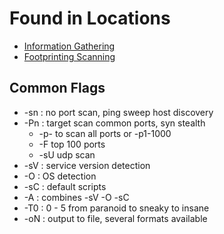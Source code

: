 
# Found in Locations
- [Information Gathering](../INE_EJPTv2/Information_Gathering.md#Tools)
- [Footprinting Scanning](../INE_EJPTv2/Footprinting_Scanning.md#Tools)

## Common Flags

- -sn : no port scan, ping sweep host discovery
- -Pn : target scan common ports, syn stealth
	- -p- to scan all ports or -p1-1000
	- -F top 100 ports
	- -sU udp scan
- -sV : service version detection
- -O : OS detection
- -sC : default scripts
- -A : combines -sV -O -sC
- -T0 : 0 - 5 from paranoid to sneaky to insane
- -oN : output to file, several formats available